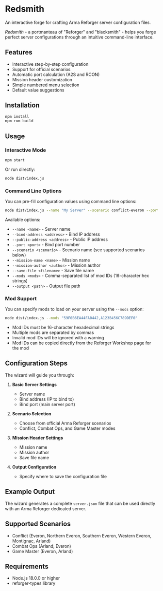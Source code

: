 # Redsmith

An interactive forge for crafting Arma Reforger server configuration files.

*Redsmith* - a portmanteau of "Reforger" and "blacksmith" - helps you forge perfect server configurations through an intuitive command-line interface.

## Features

- Interactive step-by-step configuration
- Support for official scenarios
- Automatic port calculation (A2S and RCON)
- Mission header customization
- Simple numbered menu selection
- Default value suggestions

## Installation

```bash
npm install
npm run build
```

## Usage

### Interactive Mode

```bash
npm start
```

Or run directly:

```bash
node dist/index.js
```

### Command Line Options

You can pre-fill configuration values using command line options:

```bash
node dist/index.js --name "My Server" --scenario conflict-everon --port 2001
```

Available options:
- `--name <name>` - Server name
- `--bind-address <address>` - Bind IP address
- `--public-address <address>` - Public IP address
- `--port <port>` - Bind port number
- `--scenario <scenario>` - Scenario name (see supported scenarios below)
- `--mission-name <name>` - Mission name
- `--mission-author <author>` - Mission author
- `--save-file <filename>` - Save file name
- `--mods <mods>` - Comma-separated list of mod IDs (16-character hex strings)
- `--output <path>` - Output file path

### Mod Support

You can specify mods to load on your server using the `--mods` option:

```bash
node dist/index.js --mods "59F0B6EA44FA0442,A123B456C789DEF0"
```

- Mod IDs must be 16-character hexadecimal strings
- Multiple mods are separated by commas
- Invalid mod IDs will be ignored with a warning
- Mod IDs can be copied directly from the Reforger Workshop page for the mod

## Configuration Steps

The wizard will guide you through:

1. **Basic Server Settings**
   - Server name
   - Bind address (IP to bind to)
   - Bind port (main server port)

2. **Scenario Selection**
   - Choose from official Arma Reforger scenarios
   - Conflict, Combat Ops, and Game Master modes

3. **Mission Header Settings**
   - Mission name
   - Mission author
   - Save file name

4. **Output Configuration**
   - Specify where to save the configuration file

## Example Output

The wizard generates a complete `server.json` file that can be used directly with an Arma Reforger dedicated server.

## Supported Scenarios

- Conflict (Everon, Northern Everon, Southern Everon, Western Everon, Montignac, Arland)
- Combat Ops (Arland, Everon)
- Game Master (Everon, Arland)

## Requirements

- Node.js 18.0.0 or higher
- reforger-types library
